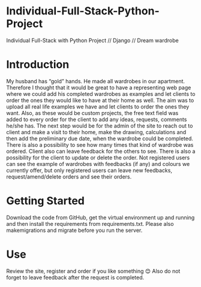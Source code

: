 # Individual-Full-Stack-Python-Project
Individual Full-Stack with Python Project // Django // Dream wardrobe

# Introduction
My husband has “gold” hands. He made all wardrobes in our apartment. Therefore I thought that it would be great to have a representing web page where we could add his completed wardrobes as examples and let clients to order the ones they would like to have at their home as well.
The aim was to upload all real life examples we have and let clients to order the ones they want. 
Also, as these would be custom projects, the free text field was added to every order for the client to add any ideas, requests, comments he/she has.
The next step would be for the admin of the site to reach out to client and make a visit to their home, make the drawing, calculations and then add the preliminary due date, when the wardrobe could be completed.
There is also a possibility to see how many times that kind of wardrobe was ordered.
Client also can leave feedback for the others to see.
There is also a possibility for the client to update or delete the order.
Not registered users can see the example of wardrobes with feedbacks (if any) and colours we currently offer, but only registered users can leave new feedbacks, request/amend/delete orders and see their orders.

# Getting Started
Download the code from GitHub, get the virtual environment up and running and then install the requirements from requirements.txt. Please also makemigrations and migrate before you run the server.

# Use
Review the site, register and order if you like something 😊 
Also do not forget to leave feedback after the request is completed.
